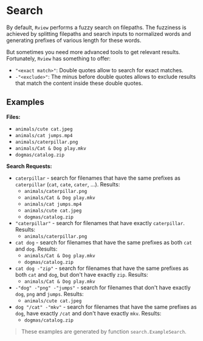 # Search

By default, `Rview` performs a fuzzy search on filepaths. The fuzziness is achieved
by splitting filepaths and search inputs to normalized words and generating prefixes
of various length for these words.

But sometimes you need more advanced tools to get relevant results. Fortunately, `Rview`
has something to offer:

- `"<exact match>"`: Double quotes allow to search for exact matches.
- `-"<exclude>"`: The minus before double quotes allows to exclude results
  that match the content inside these double quotes.

## Examples

**Files:**

- `animals/cute cat.jpeg`
- `animals/cat jumps.mp4`
- `animals/caterpillar.png`
- `animals/Cat & Dog play.mkv`
- `dogmas/catalog.zip`

**Search Requests:**

- `caterpillar` - search for filenames that have the same prefixes as `caterpillar` (`cat`, `cate`, `cater`, ...). Results:
  - `animals/caterpillar.png`
  - `animals/Cat & Dog play.mkv`
  - `animals/cat jumps.mp4`
  - `animals/cute cat.jpeg`
  - `dogmas/catalog.zip`
- `"caterpillar"` - search for filenames that have exactly `caterpillar`. Results:
  - `animals/caterpillar.png`
- `cat dog` - search for filenames that have the same prefixes as both `cat` and `dog`. Results:
  - `animals/Cat & Dog play.mkv`
  - `dogmas/catalog.zip`
- `cat dog -"zip"` - search for filenames that have the same prefixes as both `cat` and `dog`, but don't have exactly `zip`. Results:
  - `animals/Cat & Dog play.mkv`
- `-"dog" -"png" -"jumps"` - search for filenames that don't have exactly `dog`, `png` and `jumps`. Results:
  - `animals/cute cat.jpeg`
- `dog "/cat" -"mkv"` - search for filenames that have the same prefixes as `dog`, have exactly `/cat` and don't have exactly `mkv`. Results:
  - `dogmas/catalog.zip`

> These examples are generated by function `search.ExampleSearch`.
